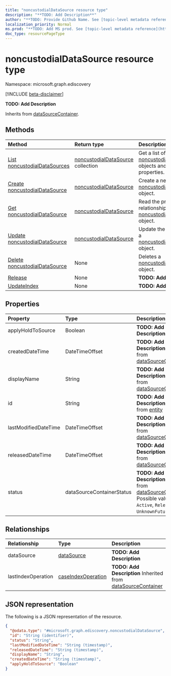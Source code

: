 ```yaml
---
title: "noncustodialDataSource resource type"
description: "**TODO: Add Description**"
author: "**TODO: Provide Github Name. See [topic-level metadata reference](https://msgo.azurewebsites.net/add/document/guidelines/metadata.html#topic-level-metadata)**"
localization_priority: Normal
ms.prod: "**TODO: Add MS prod. See [topic-level metadata reference](https://msgo.azurewebsites.net/add/document/guidelines/metadata.html#topic-level-metadata)**"
doc_type: resourcePageType
---
```


# noncustodialDataSource resource type

Namespace: microsoft.graph.ediscovery

[!INCLUDE [beta-disclaimer](../../includes/beta-disclaimer.md)]

**TODO: Add Description**


Inherits from [dataSourceContainer](../resources/datasourcecontainer.md).

## Methods
|Method|Return type|Description|
|:---|:---|:---|
|[List noncustodialDataSources](../api/noncustodialdatasource-list.md)|[noncustodialDataSource](../resources/ediscovery-noncustodialdatasource.md) collection|Get a list of the [noncustodialDataSource](../resources/noncustodialdatasource.md) objects and their properties.|
|[Create noncustodialDataSource](../api/ediscovery-noncustodialdatasource-create.md)|[noncustodialDataSource](../resources/ediscovery-noncustodialdatasource.md)|Create a new [noncustodialDataSource](../resources/ediscovery-noncustodialdatasource.md) object.|
|[Get noncustodialDataSource](../api/ediscovery-noncustodialdatasource-get.md)|[noncustodialDataSource](../resources/ediscovery-noncustodialdatasource.md)|Read the properties and relationships of a [noncustodialDataSource](../resources/ediscovery-noncustodialdatasource.md) object.|
|[Update noncustodialDataSource](../api/ediscovery-noncustodialdatasource-update.md)|[noncustodialDataSource](../resources/ediscovery-noncustodialdatasource.md)|Update the properties of a [noncustodialDataSource](../resources/ediscovery-noncustodialdatasource.md) object.|
|[Delete noncustodialDataSource](../api/ediscovery-noncustodialdatasource-delete.md)|None|Deletes a [noncustodialDataSource](../resources/ediscovery-noncustodialdatasource.md) object.|
|[Release](../api/ediscovery-noncustodialdatasource-release.md)|None|**TODO: Add Description**|
|[UpdateIndex](../api/ediscovery-noncustodialdatasource-updateindex.md)|None|**TODO: Add Description**|

## Properties
|Property|Type|Description|
|:---|:---|:---|
|applyHoldToSource|Boolean|**TODO: Add Description**|
|createdDateTime|DateTimeOffset|**TODO: Add Description** Inherited from [dataSourceContainer](../resources/ediscovery-datasourcecontainer.md)|
|displayName|String|**TODO: Add Description** Inherited from [dataSourceContainer](../resources/ediscovery-datasourcecontainer.md)|
|id|String|**TODO: Add Description** Inherited from [entity](../resources/ediscovery-entity.md)|
|lastModifiedDateTime|DateTimeOffset|**TODO: Add Description** Inherited from [dataSourceContainer](../resources/ediscovery-datasourcecontainer.md)|
|releasedDateTime|DateTimeOffset|**TODO: Add Description** Inherited from [dataSourceContainer](../resources/ediscovery-datasourcecontainer.md)|
|status|dataSourceContainerStatus|**TODO: Add Description** Inherited from [dataSourceContainer](../resources/ediscovery-datasourcecontainer.md). Possible values are: `Active`, `Released`, `UnknownFutureValue`.|

## Relationships
|Relationship|Type|Description|
|:---|:---|:---|
|dataSource|[dataSource](../resources/ediscovery-datasource.md)|**TODO: Add Description**|
|lastIndexOperation|[caseIndexOperation](../resources/ediscovery-caseindexoperation.md)|**TODO: Add Description** Inherited from [dataSourceContainer](../resources/datasourcecontainer.md)|

## JSON representation
The following is a JSON representation of the resource.
<!-- {
  "blockType": "resource",
  "keyProperty": "id",
  "@odata.type": "microsoft.graph.ediscovery.noncustodialDataSource",
  "baseType": "microsoft.graph.ediscovery.dataSourceContainer",
  "openType": false
}
-->
``` json
{
  "@odata.type": "#microsoft.graph.ediscovery.noncustodialDataSource",
  "id": "String (identifier)",
  "status": "String",
  "lastModifiedDateTime": "String (timestamp)",
  "releasedDateTime": "String (timestamp)",
  "displayName": "String",
  "createdDateTime": "String (timestamp)",
  "applyHoldToSource": "Boolean"
}
```

